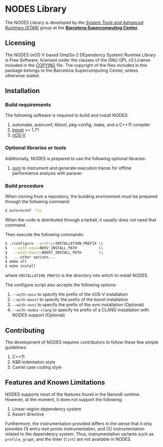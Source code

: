 # NODES Library

The NODES Library is developed by the [*System Tools and Advanced Runtimes (STAR)*](https://www.bsc.es/discover-bsc/organisation/scientific-structure/system-tools-and-advanced-runtimes) group
at the [**Barcelona Supercomputing Center**](http://www.bsc.es/).

## Licensing

The NODES (nOS-V based OmpSs-2 DEpendency System) Runtime Library is
Free Software, licensed under the clauses of the GNU GPL v3 License
included in the [COPYING](COPYING) file. The copyright of the files
included in this package belongs to the Barcelona Supercomputing
Center, unless otherwise stated.

## Installation

### Build requirements

The following software is required to build and install NODES:

1. automake, autoconf, libtool, pkg-config, make, and a C++11 compiler
1. [boost](http://boost.org) >= 1.71
1. [nOS-V](https://github.com/bsc-pm/nos-v)

### Optional libraries or tools

Additionally, NODES is prepared to use the following optional libraries:

1. [ovni](https://ovni.readthedocs.io/en/master/) to instrument and generate execution traces for offline performance analysis with paraver

### Build procedure

When cloning from a repository, the building environment must be prepared through the following command:

```sh
$ autoreconf -fiv
```

When the code is distributed through a tarball, it usually does not need that command.

Then execute the following commands:

```sh
$ ./configure --prefix=INSTALLATION_PREFIX \\
$   --with-nosv=NOSV_INSTALL_PATH          \\
$   --with-boost=BOOST_INSTALL_PATH        \\
$   ...other options...
$ make all
$ make install
```

where `INSTALLATION_PREFIX` is the directory into which to install NODES.

The configure script also accepts the following options:

1. `--with-nosv` to specify the prefix of the nOS-V installation
1. `--with-boost` to specify the prefix of the boost installation
1. `--with-ovni` to specify the prefix of the ovni installation (Optional)
1. `--with-nodes-clang` to specify he prefix of a CLANG installation with NODES support (Optional)

## Contributing

The development of NODES requires contributors to follow these few simple guidelines:

1. C++11
1. K&R indentation style
1. Camel case coding style

## Features and Known Limitations

NODES supports most of the features found in the Nanos6 runtime. However, at the moment, it does not support the following:
1. Linear-region dependency system
1. Assert directive

Furthermore, the instrumentation provided differs in the sense that it only provides (1) entry-exit points instrumentation, and (2) instrumentation related to the dependency system. Thus, instrumentation variants such as `profile`, `graph`, and the linter (`lint`) are not available in NODES.
